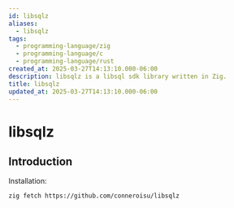 ```yaml
---
id: libsqlz
aliases:
  - libsqlz
tags:
  - programming-language/zig
  - programming-language/c
  - programming-language/rust
created_at: 2025-03-27T14:13:10.000-06:00
description: libsqlz is a libsql sdk library written in Zig.
title: libsqlz
updated_at: 2025-03-27T14:13:10.000-06:00
---
```


# libsqlz

## Introduction

Installation:

```bash
zig fetch https://github.com/conneroisu/libsqlz
```
